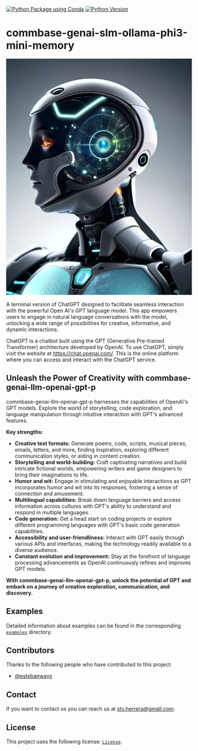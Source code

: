 [![Python Package using Conda](https://github.com/mydroidandi/commbase/actions/workflows/python-package-conda.yml/badge.svg)](https://github.com/mydroidandi/commbase/actions/workflows/python-package-conda.yml)
[![Python Version](https://img.shields.io/badge/Python-3.10%20%7C%203.11%20%7C%203.12-blue)](https://img.shields.io/badge/python-3.10%20%7C%203.11%20%7C%203.12-blue)

# commbase-genai-slm-ollama-phi3-mini-memory

<img alt="commbase-genai-slm-ollama-phi3-mini-memory" src="commbase-genai-slm-ollama-phi3-mini-memory.jpg?raw=true" width="512" height="640" />

A terminal version of ChatGPT designed to facilitate seamless interaction with the powerful Open AI's GPT language model. This app empowers users to engage in natural language conversations with the model, unlocking a wide range of possibilities for creative, informative, and dynamic interactions.

ChatGPT is a chatbot built using the GPT (Generative Pre-trained Transformer) architecture developed by OpenAI. To use ChatGPT, simply visit the website at <https://chat.openai.com/>. This is the online platform where you can access and interact with the ChatGPT service.

## Unleash the Power of Creativity with commbase-genai-llm-openai-gpt-p

commbase-genai-llm-openai-gpt-p harnesses the capabilities of OpenAI's GPT models. Explore the world of storytelling, code exploration, and language manipulation through intuitive interaction with GPT's advanced features.

**Key strengths:**

* **Creative text formats:** Generate poems, code, scripts, musical pieces, emails, letters, and more, finding inspiration, exploring different communication styles, or aiding in content creation.
* **Storytelling and world-building:** Craft captivating narratives and build intricate fictional worlds, empowering writers and game designers to bring their imaginations to life.
* **Humor and wit:** Engage in stimulating and enjoyable interactions as GPT incorporates humor and wit into its responses, fostering a sense of connection and amusement.
* **Multilingual capabilities:** Break down language barriers and access information across cultures with GPT's ability to understand and respond in multiple languages.
* **Code generation:** Get a head start on coding projects or explore different programming languages with GPT's basic code generation capabilities.
* **Accessibility and user-friendliness:** Interact with GPT easily through various APIs and interfaces, making the technology readily available to a diverse audience.
* **Constant evolution and improvement:** Stay at the forefront of language processing advancements as OpenAI continuously refines and improves GPT models.

**With commbase-genai-llm-openai-gpt-p, unlock the potential of GPT and embark on a journey of creative exploration, communication, and discovery.**

## Examples

Detailed information about examples can be found in the corresponding [`examples`](./examples) directory.

## Contributors

Thanks to the following people who have contributed to this project:

* [@estebanways](https://github.com/estebanways)

## Contact

If you want to contact us you can reach us at <stv.herrera@gmail.com>.

## License

This project uses the following license: [`License`](./COPYING).
